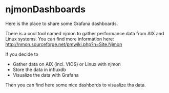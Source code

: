 # njmonDashboards

Here is the place to share some Grafana dashboards.

There is a cool tool named njmon to gather performance data from AIX and Linux systems. You can find more information here: http://nmon.sourceforge.net/pmwiki.php?n=Site.Njmon

If you decide to
* Gather data on AIX (incl. VIOS) or Linux with njmon
* Store the data in influxdb
* Visualize the data with Grafana

Then you can find here some nice dashbords to visualize tha data.
